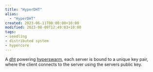 ```yaml
---
title: "HyperDHT"
alias:
  - "HyperDHT"
created: 2023-06-11T00:00:00+10:00
modified: 2023-08-09T12:49:03+10:00
tags:
- seedling
- distributed system
- hypercore
---
```


A [dht](dht.md) powering [hyperswarm](hyperswarm.md), each server is bound to a unique key pair, where the client connects to the server using the servers public key.